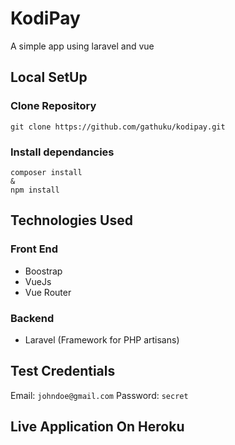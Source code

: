# KodiPay
A simple app using laravel and vue

## Local SetUp
### Clone Repository
```
git clone https://github.com/gathuku/kodipay.git
```
### Install dependancies
```
composer install
&
npm install
```

## Technologies Used
### Front End
- Boostrap
- VueJs
- Vue Router

### Backend
- Laravel (Framework for PHP artisans)

## Test Credentials
Email: `johndoe@gmail.com`
Password: `secret`

## Live Application On Heroku
